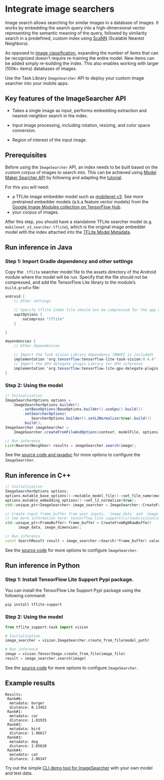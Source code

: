 # Integrate image searchers

Image search allows searching for similar images in a database of images. It
works by embedding the search query into a high-dimensional vector representing
the semantic meaning of the query, followed by similarity search in a
predefined, custom index using
[ScaNN](https://github.com/google-research/google-research/tree/master/scann)
(Scalable Nearest Neighbors).

As opposed to
[image classification](https://www.tensorflow.org/lite/inference_with_metadata/task_library/image_classifier),
expanding the number of items that can be recognized doesn't require re-training
the entire model. New items can be added simply re-building the index. This also
enables working with larger (100k+ items) databases of images.

Use the Task Library `ImageSearcher` API to deploy your custom image searcher
into your mobile apps.

## Key features of the ImageSearcher API

*   Takes a single image as input, performs embedding extraction and
    nearest-neighbor search in the index.

*   Input image processing, including rotation, resizing, and color space
    conversion.

*   Region of interest of the input image.

## Prerequisites

Before using the `ImageSearcher` API, an index needs to be built based on the
custom corpus of images to search into. This can be achieved using
[Model Maker Searcher API](https://www.tensorflow.org/lite/api_docs/python/tflite_model_maker/searcher)
by following and adapting the
[tutorial](https://www.tensorflow.org/lite/models/modify/model_maker/text_searcher).

For this you will need:

*   a TFLite image embedder model such as
    [mobilenet v3](https://tfhub.dev/google/lite-model/imagenet/mobilenet_v3_small_100_224/feature_vector/5/metadata/1).
    See more pretrained embedder models (a.k.a feature vector models) from the
    [Google Image Modules collection on TensorFlow Hub](https://tfhub.dev/google/collections/image/1).
*   your corpus of images.

After this step, you should have a standalone TFLite searcher model (e.g.
`mobilenet_v3_searcher.tflite`), which is the original image embedder model with
the index attached into the
[TFLite Model Metadata](https://www.tensorflow.org/lite/models/convert/metadata).

## Run inference in Java

### Step 1: Import Gradle dependency and other settings

Copy the `.tflite` searcher model file to the assets directory of the Android
module where the model will be run. Specify that the file should not be
compressed, and add the TensorFlow Lite library to the module’s `build.gradle`
file:

```java
android {
    // Other settings

    // Specify tflite index file should not be compressed for the app apk
    aaptOptions {
        noCompress "tflite"
    }

}

dependencies {
    // Other dependencies

    // Import the Task Vision Library dependency (NNAPI is included)
    implementation 'org.tensorflow:tensorflow-lite-task-vision:0.4.4'
    // Import the GPU delegate plugin Library for GPU inference
    implementation 'org.tensorflow:tensorflow-lite-gpu-delegate-plugin:0.4.4'
}
```

### Step 2: Using the model

```java
// Initialization
ImageSearcherOptions options =
    ImageSearcherOptions.builder()
        .setBaseOptions(BaseOptions.builder().useGpu().build())
        .setSearcherOptions(
            SearcherOptions.builder().setL2Normalize(true).build())
        .build();
ImageSearcher imageSearcher =
    ImageSearcher.createFromFileAndOptions(context, modelFile, options);

// Run inference
List<NearestNeighbor> results = imageSearcher.search(image);
```

See the
[source code and javadoc](https://github.com/tensorflow/tflite-support/blob/master/tensorflow_lite_support/java/src/java/org/tensorflow/lite/task/vision/searcher/ImageSearcher.java)
for more options to configure the `ImageSearcher`.

## Run inference in C++

```c++
// Initialization
ImageSearcherOptions options;
options.mutable_base_options()->mutable_model_file()->set_file_name(model_path);
options.mutable_embedding_options()->set_l2_normalize(true);
std::unique_ptr<ImageSearcher> image_searcher = ImageSearcher::CreateFromOptions(options).value();

// Create input frame_buffer from your inputs, `image_data` and `image_dimension`.
// See more information here: tensorflow_lite_support/cc/task/vision/utils/frame_buffer_common_utils.h
std::unique_ptr<FrameBuffer> frame_buffer = CreateFromRgbRawBuffer(
      image_data, image_dimension);

// Run inference
const SearchResult result = image_searcher->Search(*frame_buffer).value();
```

See the
[source code](https://github.com/tensorflow/tflite-support/blob/master/tensorflow_lite_support/cc/task/vision/image_searcher.h)
for more options to configure `ImageSearcher`.

## Run inference in Python

### Step 1: Install TensorFlow Lite Support Pypi package.

You can install the TensorFlow Lite Support Pypi package using the following
command:

```sh
pip install tflite-support
```

### Step 2: Using the model

```python
from tflite_support.task import vision

# Initialization
image_searcher = vision.ImageSearcher.create_from_file(model_path)

# Run inference
image = vision.TensorImage.create_from_file(image_file)
result = image_searcher.search(image)
```

See the
[source code](https://github.com/tensorflow/tflite-support/blob/master/tensorflow_lite_support/python/task/vision/image_searcher.py)
for more options to configure `ImageSearcher`.

## Example results

```
Results:
 Rank#0:
  metadata: burger
  distance: 0.13452
 Rank#1:
  metadata: car
  distance: 1.81935
 Rank#2:
  metadata: bird
  distance: 1.96617
 Rank#3:
  metadata: dog
  distance: 2.05610
 Rank#4:
  metadata: cat
  distance: 2.06347
```

Try out the simple
[CLI demo tool for ImageSearcher](https://github.com/tensorflow/tflite-support/tree/master/tensorflow_lite_support/examples/task/vision/desktop#imagesearcher)
with your own model and test data.
